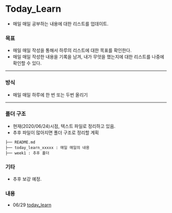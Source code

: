 # Today_Learn

 - 매일 매일 공부하는 내용에 대한 리스트를 업데이트.
  
### 목표
 - 매일 매일 작성을 통해서 하루의 리스트에 대한 목표를 확인한다.
 - 매일 매일 작성한 내용을 기록을 남겨, 내가 무엇을 했는지에 대한 리스트를 나중에 확인할 수 있다.

---

### 방식
 - 매일 매일 하루에 한 번 또는 두번 올리기
 
---

### 폴더 구조
 - 현재(2020/06/24)시점, 텍스트 파일로 정리하고 있음.
 - 추후 파일이 많아지면 폴더 구조로 정리할 계획
   
```
├── README.md
├── today_learn_xxxxx : 매일 매일의 내용
├── week1 : 추후 폴더 
```

### 기타 
 - 추후 보강 예정.


### 내용
- 06/29 [today_learn](https://github.com/LDJWJ/Today_Learn/blob/master/202006_29_class_memo.txt)
